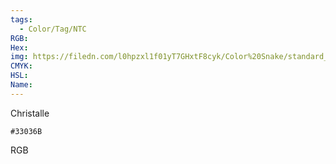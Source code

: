 ```yaml
---
tags:
  - Color/Tag/NTC
RGB:
Hex:
img: https://filedn.com/l0hpzxl1f01yT7GHxtF8cyk/Color%20Snake/standard_csv_to_svg/33036B.svg
CMYK:
HSL:
Name:
---
```

Christalle
```palette
#33036B
```
RGB
